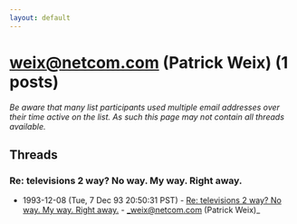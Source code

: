 ```yaml
---
layout: default
---
```


# weix@netcom.com (Patrick Weix) (1 posts)

_Be aware that many list participants used multiple email addresses over their time active on the list. As such this page may not contain all threads available._

## Threads

### Re: televisions 2 way? No way. My way. Right away.
+ 1993-12-08 (Tue, 7 Dec 93 20:50:31 PST) - [Re: televisions 2 way? No way. My way. Right away.](/archive/1993/12/b06567119bbf5c3401319dcee219dd2911e09c6677ba5cd24ec533418879c3b8) - _weix@netcom.com (Patrick Weix)_

